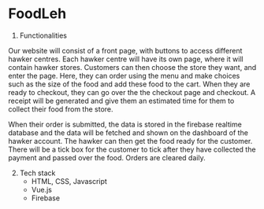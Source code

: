 # FoodLeh

1. Functionalities

Our website will consist of a front page, with buttons to access different hawker centres. Each hawker centre will have its own page, where it will contain hawker stores. Customers can then choose the store they want, and enter the page. Here, they can order using the menu and make choices such as the size of the food and add these food to the cart. When they are ready to checkout, they can go over the the checkout page and checkout. A receipt will be generated and give them an estimated time for them to collect their food from the store.

When their order is submitted, the data is stored in the firebase realtime database and the data will be fetched and shown on the dashboard of the hawker account. The hawker can then get the food ready for the customer. There will be a tick box for the customer to tick after they have collected the payment and passed over the food. Orders are cleared daily.
    
2. Tech stack
    - HTML, CSS, Javascript
    - Vue.js
    - Firebase

